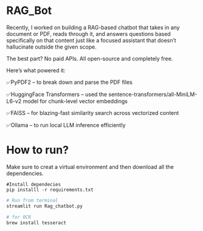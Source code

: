 # RAG_Bot

Recently, I worked on building a RAG-based chatbot that takes in any document or PDF, reads through it, and answers questions based specifically on that content just like a focused assistant that doesn’t hallucinate outside the given scope.

The best part?
No paid APIs. All open-source and completely free.

Here’s what powered it:

✅PyPDF2 – to break down and parse the PDF files

✅HuggingFace Transformers – used the sentence-transformers/all-MiniLM-L6-v2 model for chunk-level vector embeddings

✅FAISS – for blazing-fast similarity search across vectorized content

✅Ollama – to run local LLM inference efficiently


# How to run?

Make sure to creat a virtual environment and then download all the dependencies.

```
#Install dependecies
pip installl -r requirements.txt
```

```python
# Run from terminal
streamlit run Rag_chatbot.py
```

```python
# for OCR
brew install tesseract
```
